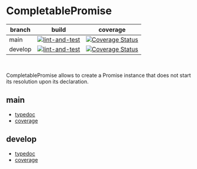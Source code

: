 # CompletablePromise

| branch | build | coverage |
| --- | --- | --- |
| main | [![lint-and-test](https://github.com/gturi/completable-promise/actions/workflows/lint-and-test.yml/badge.svg)](https://github.com/gturi/completable-promise/actions/workflows/lint-and-test.yml) | [![Coverage Status](https://coveralls.io/repos/github/gturi/completable-promise/badge.svg?branch=main)](https://coveralls.io/github/gturi/completable-promise?branch=main) |
| develop | [![lint-and-test](https://github.com/gturi/completable-promise/actions/workflows/lint-and-test.yml/badge.svg?branch=develop)](https://github.com/gturi/completable-promise/actions/workflows/lint-and-test.yml) | [![Coverage Status](https://coveralls.io/repos/github/gturi/completable-promise/badge.svg?branch=develop)](https://coveralls.io/github/gturi/completable-promise?branch=develop) |

<br/>

CompletablePromise allows to create a Promise instance that does not start its resolution upon its declaration.

## main

- [typedoc](https://gturi.github.io/completable-promise/main/docs/index.html)
- [coverage](https://gturi.github.io/completable-promise/main/coverage/lcov-report/index.html)

## develop

- [typedoc](https://gturi.github.io/completable-promise/develop/docs/index.html)
- [coverage](https://gturi.github.io/completable-promise/develop/coverage/lcov-report/index.html)
